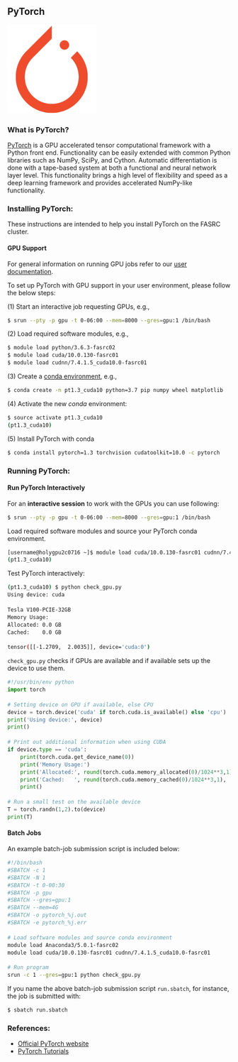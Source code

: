 ## PyTorch

<img src="Images/pytorch-logo.png" alt="PyTorch-logo" width="200"/>

### What is PyTorch?

[PyTorch](https://pytorch.org) is a GPU accelerated tensor computational framework with a Python front end. Functionality can be easily extended with common Python libraries such as NumPy, SciPy, and Cython. Automatic differentiation is done with a tape-based system at both a functional and neural network layer level. This functionality brings a high level of flexibility and speed as a deep learning framework and provides accelerated NumPy-like functionality.

### Installing PyTorch:

These instructions are intended to help you install PyTorch on the FASRC cluster.

#### GPU Support

For general information on running GPU jobs refer to our [user documentation](https://www.rc.fas.harvard.edu/resources/documentation/gpgpu-computing-on-the-cluster).

To set up PyTorch with GPU support in your user environment, please follow the below steps:

(1) Start an interactive job requesting GPUs, e.g.,

```bash
$ srun --pty -p gpu -t 0-06:00 --mem=8000 --gres=gpu:1 /bin/bash
```

(2) Load required software modules, e.g.,

```bash
$ module load python/3.6.3-fasrc02
$ module load cuda/10.0.130-fasrc01
$ module load cudnn/7.4.1.5_cuda10.0-fasrc01
```

(3) Create a [conda environment](https://conda.io/projects/conda/en/latest/index.html), e.g.,

```bash
$ conda create -n pt1.3_cuda10 python=3.7 pip numpy wheel matplotlib
```

(4) Activate the new *conda* environment:

```bash
$ source activate pt1.3_cuda10
(pt1.3_cuda10)
```

(5) Install PyTorch with conda

```bash
$ conda install pytorch=1.3 torchvision cudatoolkit=10.0 -c pytorch
```

### Running PyTorch:

#### Run PyTorch Interactively

For an **interactive session** to work with the GPUs you can use following:

```bash
$ srun --pty -p gpu -t 0-06:00 --mem=8000 --gres=gpu:1 /bin/bash
```

Load required software modules and source your PyTorch conda environment.

```bash
[username@holygpu2c0716 ~]$ module load cuda/10.0.130-fasrc01 cudnn/7.4.1.5_cuda10.0-fasrc01 python/3.6.3-fasrc02 && source activate pt1.3_cuda10
(pt1.3_cuda10)
```

Test PyTorch interactively:

```bash
(pt1.3_cuda10) $ python check_gpu.py 
Using device: cuda

Tesla V100-PCIE-32GB
Memory Usage:
Allocated: 0.0 GB
Cached:    0.0 GB

tensor([[-1.2709,  2.0035]], device='cuda:0')
```

<code>check_gpu.py</code> checks if GPUs are available and if available sets up the device to use them.

```python
#!/usr/bin/env python
import torch

# Setting device on GPU if available, else CPU
device = torch.device('cuda' if torch.cuda.is_available() else 'cpu')
print('Using device:', device)
print()

# Print out additional information when using CUDA
if device.type == 'cuda':
    print(torch.cuda.get_device_name(0))
    print('Memory Usage:')
    print('Allocated:', round(torch.cuda.memory_allocated(0)/1024**3,1), 'GB')
    print('Cached:   ', round(torch.cuda.memory_cached(0)/1024**3,1), 'GB')
    print()

# Run a small test on the available device
T = torch.randn(1,2).to(device)
print(T)
```

#### Batch Jobs

An example batch-job submission script is included below:

```bash
#!/bin/bash
#SBATCH -c 1
#SBATCH -N 1
#SBATCH -t 0-00:30
#SBATCH -p gpu
#SBATCH --gres=gpu:1
#SBATCH --mem=4G
#SBATCH -o pytorch_%j.out 
#SBATCH -e pytorch_%j.err 

# Load software modules and source conda environment
module load Anaconda3/5.0.1-fasrc02
module load cuda/10.0.130-fasrc01 cudnn/7.4.1.5_cuda10.0-fasrc01

# Run program
srun -c 1 --gres=gpu:1 python check_gpu.py 
```

If you name the above batch-job submission script <code>run.sbatch</code>, for instance, the job is submitted with:

```bash
$ sbatch run.sbatch
```

### References:

* [Official PyTorch website](https://pytorch.org)
* [PyTorch Tutorials](https://pytorch.org/tutorials/)
